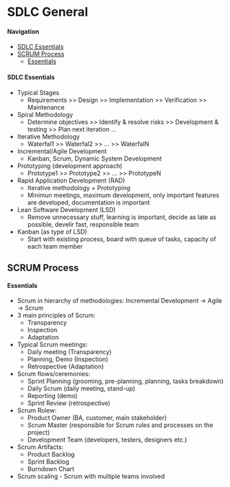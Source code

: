 # SDLC General

#### Navigation
- [SDLC Essentials](https://github.com/kakarotto67/KnowledgeBank/blob/master/SDLC/Basics.md#sdlc-essentials)
- [SCRUM Process](https://github.com/kakarotto67/KnowledgeBank/blob/master/SDLC/Basics.md#scrum-process)
  - [Essentials](https://github.com/kakarotto67/KnowledgeBank/blob/master/SDLC/Basics.md#essentials)

#### SDLC Essentials
- Typical Stages
  - Requirements >> Design >> Implementation >> Verification >> Maintenance
- Spiral Methodology
  - Determine objectives >> Identify & resolve risks >> Development & testing >> Plan next iteration ...
- Iterative Methodology
  - Waterfal1 >> Waterfal2 >> ... >> WaterfalN
- Incremental/Agile Development
  - Kanban, Scrum, Dynamic System Development
- Prototyping (development approach)
  - Prototype1 >> Prototype2 >> ... >> PrototypeN
- Rapid Application Development (RAD)
  - Iterative methodology + Prototyping
  - Minimun meetings, maximum development, only important features are developed, documentation is important
- Lean Software Development (LSD)
  - Remove unnecessary stuff, learning is important, decide as late as possible, develir fast, responsible team
- Kanban (as type of LSD)
  - Start with existing process, board with queue of tasks, capacity of each team member

## SCRUM Process
#### Essentials
- Scrum in hierarchy of methodologies: Incremental Development -> Agile -> Scrum
- 3 main principles of Scrum:
  - Transparency
  - Inspection
  - Adaptation
- Typical Scrum meetings:
  - Daily meeting (Transparency)
  - Planning, Demo (Inspection)
  - Retrospective (Adaptation)
- Scrum flows/ceremonies:
  - Sprint Planning (grooming, pre-planning, planning, tasks breakdown)
  - Daily Scrum (daily meeting, stand-up)
  - Reporting (demo)
  - Sprint Review (retrospective)
- Scrum Rolew:
  - Product Owner (BA, customer, main stakeholder)
  - Scrum Master (responsible for Scrum rules and processes on the project)
  - Development Team (developers, testers, designers etc.)
- Scrum Artifacts:
  - Product Backlog
  - Sprint Backlog
  - Burndown Chart
- Scrum scaling - Scrum with multiple teams involved
